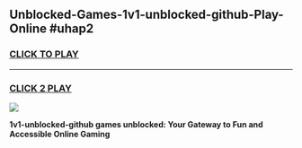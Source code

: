 
## Unblocked-Games-1v1-unblocked-github-Play-Online #uhap2
<h3>
<a href="https://news.freeplayer.one?title=1v1-unblocked-github&ref=3">CLICK TO PLAY</a></h3>
<hr>

<h3>
<a href="https://news.freeplayer.one?title=1v1-unblocked-github&ref=3">CLICK 2 PLAY</a>
  
</h3>

<a href="https://news.freeplayer.one?title=1v1-unblocked-github&ref=3"><img src="https://clearcache.store/games.png"></a>


**1v1-unblocked-github games unblocked: Your Gateway to Fun and Accessible Online Gaming**
